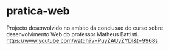# pratica-web
Projecto desenvolvido no ambito da conclusao do curso sobre desenvolvimento Web do professor Matheus Battisti.
https://www.youtube.com/watch?v=PuyZAUyZYDI&t=9968s
